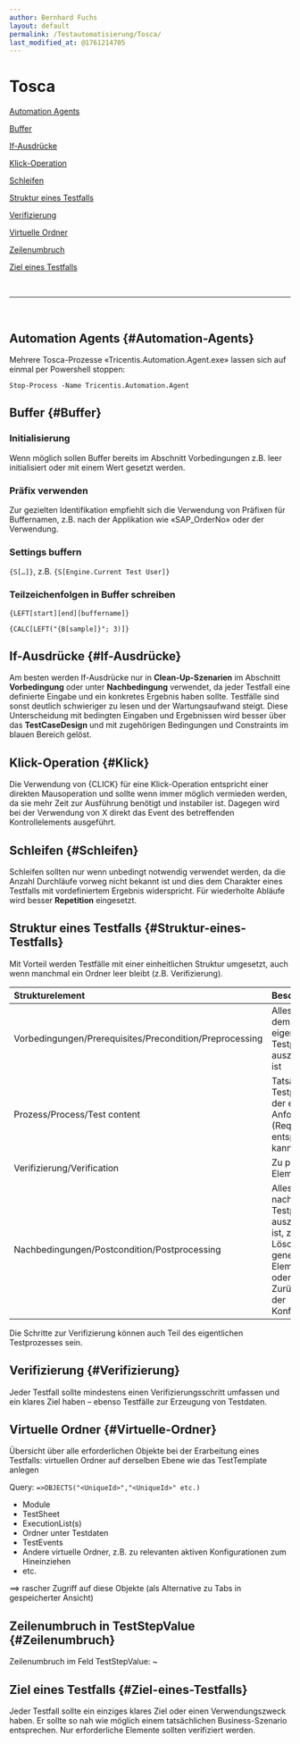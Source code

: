 ```yaml
---
author: Bernhard Fuchs
layout: default
permalink: /Testautomatisierung/Tosca/
last_modified_at: @1761214705
---
```


# Tosca

[Automation Agents](#Automation-Agents)

[Buffer](#Buffer)

[If-Ausdrücke](#If-Ausdrücke)

[Klick-Operation](#Klick)

[Schleifen](#Schleifen)

[Struktur eines Testfalls](#Struktur-eines-Testfalls)

[Verifizierung](#Verifizierung)

[Virtuelle Ordner](#Virtuelle-Ordner)

[Zeilenumbruch](#Zeilenumbruch)

[Ziel eines Testfalls](#Ziel-eines-Testfalls)


&nbsp;

---

&nbsp;


## Automation Agents {#Automation-Agents}

Mehrere Tosca-Prozesse «Tricentis.Automation.Agent.exe» lassen sich auf einmal per Powershell stoppen:

`Stop-Process -Name Tricentis.Automation.Agent`



## Buffer {#Buffer}

### Initialisierung

Wenn möglich sollen Buffer bereits im Abschnitt Vorbedingungen z.B. leer initialisiert oder mit einem Wert gesetzt werden.


### Präfix verwenden

Zur gezielten Identifikation empfiehlt sich die Verwendung von Präfixen für Buffernamen, z.B. nach der Applikation wie «SAP_OrderNo» oder der Verwendung.


### Settings buffern

`{S[…]}`, z.B. `{S[Engine.Current Test User]}`


### Teilzeichenfolgen in Buffer schreiben

`{LEFT[start][end][buffername]}`

`{CALC[LEFT("{B[sample]}"; 3)]}`



## If-Ausdrücke {#If-Ausdrücke}

Am besten werden If-Ausdrücke nur in **Clean-Up-Szenarien** im Abschnitt **Vorbedingung** oder unter **Nachbedingung** verwendet, da jeder Testfall eine definierte Eingabe und ein konkretes Ergebnis haben sollte. Testfälle sind sonst deutlich schwieriger zu lesen und der Wartungsaufwand steigt. Diese Unterscheidung mit bedingten Eingaben und Ergebnissen wird besser über das **TestCaseDesign** und mit zugehörigen Bedingungen und Constraints im blauen Bereich gelöst.



## Klick-Operation {#Klick}

Die Verwendung von {CLICK} für eine Klick-Operation entspricht einer direkten Mausoperation und sollte wenn immer möglich vermieden werden, da sie mehr Zeit zur Ausführung benötigt und instabiler ist. Dagegen wird bei der Verwendung von X direkt das Event des betreffenden Kontrollelements ausgeführt.



## Schleifen {#Schleifen}

Schleifen sollten nur wenn unbedingt notwendig verwendet werden, da die Anzahl Durchläufe vorweg nicht bekannt ist und dies dem Charakter eines Testfalls mit vordefiniertem Ergebnis widerspricht. Für wiederholte Abläufe wird besser **Repetition** eingesetzt.



## Struktur eines Testfalls {#Struktur-eines-Testfalls}

Mit Vorteil werden Testfälle mit einer einheitlichen Struktur umgesetzt, auch wenn manchmal ein Ordner leer bleibt (z.B. Verifizierung).

| Strukturelement                                         | Beschreibung                                                                                                              |
|:---------------------------------------------------------|:---------------------------------------------------------------------------------------------------------------------------|
| Vorbedingungen/Prerequisites/Precondition/Preprocessing | Alles, was vor dem eigentlichen Testprozess auszuführen ist                                                               |
| Prozess/Process/Test content                            | Tatsächlicher Testprozess, der einer Anforderung (Requirement) entsprechen kann                                           |
| Verifizierung/Verification                              | Zu prüfende Elemente                                                                                                      |
| Nachbedingungen/Postcondition/Postprocessing            | Alles, was nach dem Testprozess auszuführen ist, z.B. Löschen generierter Elemente oder Zurücksetzen der Konfiguration |

Die Schritte zur Verifizierung können auch Teil des eigentlichen Testprozesses sein.



## Verifizierung {#Verifizierung}

Jeder Testfall sollte mindestens einen Verifizierungsschritt umfassen und ein klares Ziel haben – ebenso Testfälle zur Erzeugung von Testdaten.



## Virtuelle Ordner {#Virtuelle-Ordner}

Übersicht über alle erforderlichen Objekte bei der Erarbeitung eines Testfalls: virtuellen Ordner auf derselben Ebene wie das TestTemplate anlegen

Query: `=>OBJECTS("<UniqueId>","<UniqueId>" etc.)`

- Module
- TestSheet
- ExecutionList(s)
- Ordner unter Testdaten
- TestEvents
- Andere virtuelle Ordner, z.B. zu relevanten aktiven Konfigurationen zum Hineinziehen
- etc.

==> rascher Zugriff auf diese Objekte (als Alternative zu Tabs in gespeicherter Ansicht)



## Zeilenumbruch in TestStepValue {#Zeilenumbruch}

Zeilenumbruch im Feld TestStepValue: ~



## Ziel eines Testfalls {#Ziel-eines-Testfalls}

Jeder Testfall sollte ein einziges klares Ziel oder einen Verwendungszweck haben. Er sollte so nah wie möglich einem tatsächlichen Business-Szenario entsprechen. Nur erforderliche Elemente sollten verifiziert werden.


